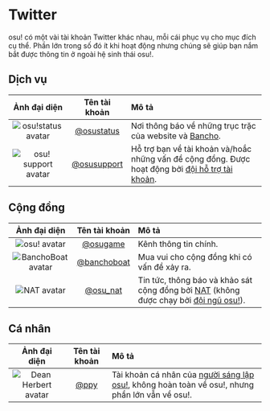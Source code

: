 # Twitter

osu! có một vài tài khoản Twitter khác nhau, mỗi cái phục vụ cho mục đích cụ thể. Phần lớn trong số đó ít khi hoạt động nhưng chúng sẽ giúp bạn nắm bắt được thông tin ở ngoài hệ sinh thái osu!.

## Dịch vụ

| Ảnh đại diện | Tên tài khoản | Mô tả |
| :-: | :-: | :-- |
| ![osu!status avatar](img/osustatus.jpg) | [@osustatus](https://twitter.com/osustatus "Twitter") | Nơi thông báo về những trục trặc của website và [Bancho](/wiki/Bancho_(server)). |
| ![osu! support avatar](img/osusupport.jpg) | [@osusupport](https://twitter.com/osusupport "Twitter") | Hỗ trợ bạn về tài khoản và/hoắc những vấn đề cộng đồng. Được hoạt động bởi [đội hỗ trợ tài khoản](/wiki/People/The_Team/Account_support_team). |

## Cộng đồng

| Ảnh đại diện | Tên tài khoản | Mô tả |
| :-: | :-: | :-- |
| ![osu! avatar](img/osugame.jpg) | [@osugame](https://twitter.com/osugame "Twitter") | Kênh thông tin chính. |
| ![BanchoBoat avatar](img/banchoboat.jpg) | [@banchoboat](https://twitter.com/banchoboat "Twitter") | Mua vui cho cộng đồng khi có vấn đề xảy ra. |
| ![NAT avatar](img/osu_nat.png) | [@osu_nat](https://twitter.com/osu_nat "Twitter") | Tin tức, thông báo và khảo sát cộng đồng bởi [NAT](/wiki/People/The_Team/Nomination_Assessment_Team) (không được chạy bởi [đội ngũ osu!](/wiki/People/The_Team#the-team)). |

## Cá nhân

| Ảnh đại diện | Tên tài khoản | Mô tả |
| :-: | :-: | :-- |
| ![Dean Herbert avatar](img/ppy.jpg) | [@ppy](https://twitter.com/ppy "Twitter") | Tài khoản cá nhân của [người sáng lập osu!](/wiki/People/peppy), không hoàn toàn về osu!, nhưng phần lớn vẫn về osu!. |
